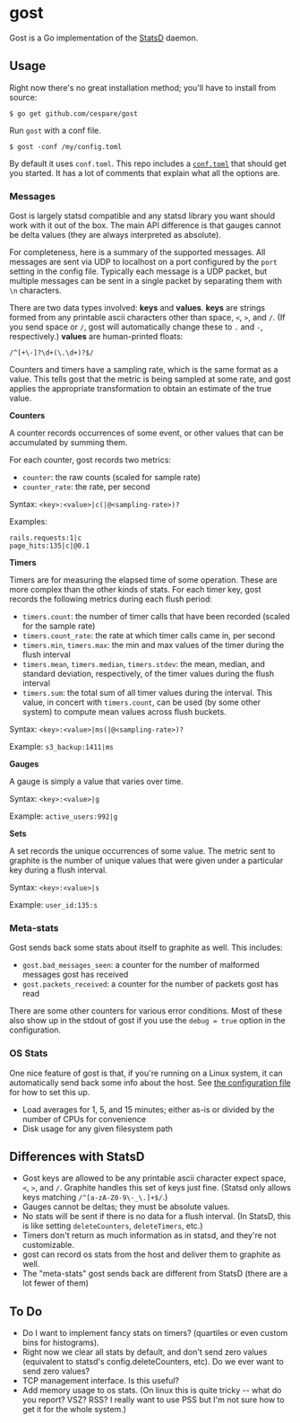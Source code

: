 # gost

Gost is a Go implementation of the [StatsD](https://github.com/etsy/statsd/) daemon.

## Usage

Right now there's no great installation method; you'll have to install from source:

    $ go get github.com/cespare/gost

Run `gost` with a conf file.

    $ gost -conf /my/config.toml

By default it uses `conf.toml`. This repo includes a [`conf.toml`](conf.toml) that should get you started. It
has a lot of comments that explain what all the options are.

### Messages

Gost is largely statsd compatible and any statsd library you want should work with it out of the box. The main
API difference is that gauges cannot be delta values (they are always interpreted as absolute).

For completeness, here is a summary of the supported messages. All messages are sent via UDP to localhost on a
port configured by the `port` setting in the config file. Typically each message is a UDP packet, but multiple
messages can be sent in a single packet by separating them with `\n` characters.

There are two data types involved: **keys** and **values**. **keys** are strings formed from any printable
ascii characters other than space, `<`, `>`, and `/`. (If you send space or `/`, gost will automatically
change these to `.` and `-`, respectively.) **values** are human-printed floats:

    /^[+\-]?\d+(\.\d+)?$/

Counters and timers have a sampling rate, which is the same format as a value. This tells gost that the
metric is being sampled at some rate, and gost applies the appropriate transformation to obtain an estimate of
the true value.

**Counters**

A counter records occurrences of some event, or other values that can be accumulated by summing them.

For each counter, gost records two metrics:

* `counter`: the raw counts (scaled for sample rate)
* `counter_rate`: the rate, per second

Syntax: `<key>:<value>|c(|@<sampling-rate>)?`

Examples:

    rails.requests:1|c
    page_hits:135|c|@0.1

**Timers**

Timers are for measuring the elapsed time of some operation. These are more complex than the other kinds of
stats. For each timer key, gost records the following metrics during each flush period:

* `timers.count`: the number of timer calls that have been recorded (scaled for the sample rate)
* `timers.count_rate`: the rate at which timer calls came in, per second
* `timers.min`, `timers.max`: the min and max values of the timer during the flush interval
* `timers.mean`, `timers.median`, `timers.stdev`: the mean, median, and standard deviation, respectively, of
  the timer values during the flush interval
* `timers.sum`: the total sum of all timer values during the interval. This value, in concert with
  `timers.count`, can be used (by some other system) to compute mean values across flush buckets.

Syntax: `<key>:<value>|ms(|@<sampling-rate>)?`

Example: `s3_backup:1411|ms`

**Gauges**

A gauge is simply a value that varies over time.

Syntax: `<key>:<value>|g`

Example: `active_users:992|g`

**Sets**

A set records the unique occurrences of some value. The metric sent to graphite is the number of unique values
that were given under a particular key during a flush interval.

Syntax: `<key>:<value>|s`

Example: `user_id:135:s`

### Meta-stats

Gost sends back some stats about itself to graphite as well. This includes:

* `gost.bad_messages_seen`: a counter for the number of malformed messages gost has received
* `gost.packets_received`: a counter for the number of packets gost has read

There are some other counters for various error conditions. Most of these also show up in the stdout of gost
if you use the `debug = true` option in the configuration.

### OS Stats

One nice feature of gost is that, if you're running on a Linux system, it can automatically send back some
info about the host. See [the configuration file](conf.toml) for how to set this up.

* Load averages for 1, 5, and 15 minutes; either as-is or divided by the number of CPUs for convenience
* Disk usage for any given filesystem path

## Differences with StatsD

* Gost keys are allowed to be any printable ascii character expect space, `<`, `>`, and `/`. Graphite handles
  this set of keys just fine. (Statsd only allows keys matching `/^[a-zA-Z0-9\-_\.]+$/`.)
* Gauges cannot be deltas; they must be absolute values.
* No stats will be sent if there is no data for a flush interval. (In StatsD, this is like setting
  `deleteCounters`, `deleteTimers`, etc.)
* Timers don't return as much information as in statsd, and they're not customizable.
* gost can record os stats from the host and deliver them to graphite as well.
* The "meta-stats" gost sends back are different from StatsD (there are a lot fewer of them)

## To Do

* Do I want to implement fancy stats on timers? (quartiles or even custom bins for histograms).
* Right now we clear all stats by default, and don't send zero values (equivalent to statsd's
  config.deleteCounters, etc). Do we ever want to send zero values?
* TCP management interface. Is this useful?
* Add memory usage to os stats. (On linux this is quite tricky -- what do you report? VSZ? RSS? I really want
  to use PSS but I'm not sure how to get it for the whole system.)

